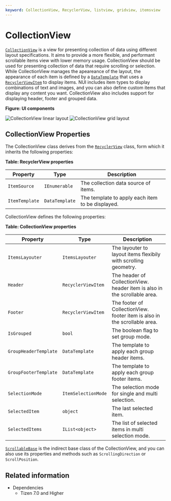 ```yaml
---
keyword: CollectionView, RecyclerView, listview, gridview, itemsview
---
```


# CollectionView

[`CollectionView`](/application/dotnet/api/TizenFX/latest/api/Tizen.NUI.Components.CollectionView.html) is a view for presenting collection of data using different layout specifications. It aims to provide a more flexible, and performant scrollable items view with lower memory usage.
CollectionView should be used for presenting collection of data that require scrolling or selection.
While CollectionView manages the apeareance of the layout, the appearance of each item is defined by a [`DataTemplate`](/application/dotnet/api/TizenFX/latest/api/Tizen.NUI.Binding.DataTemplate.html) that uses a [`RecyclerViewItem`](/application/dotnet/api/TizenFX/latest/api/Tizen.NUI.Components.RecyclerViewItem.html) to display items. NUI includes item types to display combinations of text and images, and you can also define custom items that display any content you want. CollectionView also includes support for displaying header, footer and grouped data.

**Figure: UI components**

![CollectionView linear layout](./collectionView/media/collectionViewLinear.png) ![CollectionView grid layout](./collectionView/media/collectionViewGrid.png)

## CollectionView Properties

The CollectionView class derives from the [`RecyclerView`](/application/dotnet/api/TizenFX/latest/api/Tizen.NUI.Components.RecyclerView.html) class, form which it inherits the following properties:

**Table: RecyclerView properties**

| Property                  | Type               | Description                                          |
|---------------------------|--------------------|------------------------------------------------------|
| `ItemSource`              | `IEnumerable`      | The collection data source of items.                 |
| `ItemTemplate`            | `DataTemplate`     | The template to apply each item to be displayed.     |


CollectionView defines the following properties:


**Table: CollectionView properties**

| Property                  | Type               | Description                                                              |
|---------------------------|--------------------|--------------------------------------------------------------------------|
| `ItemsLayouter`           | `ItemsLayouter`    | The layouter to layout items flexibily with scrolling geometry.          |
| `Header`                  | `RecyclerViewItem` | The header of CollectionView. header item is also in the scrollable area.|
| `Footer`                  | `RecyclerViewItem` | The footer of CollectionView. footer item is also in the scrollable area.|
| `IsGrouped`               | `bool`             | The boolean flag to set group mode.                                      |
| `GroupHeaderTemplate`     | `DataTemplate`     | The template to apply each group header items.                           |
| `GroupFooterTemplate`     | `DataTemplate`     | The template to apply each group footer items.                           |
| `SelectionMode`           | `ItemSelectionMode`| The selection mode for single and multi selection.                       |
| `SelectedItem`            | `object`           | The last selected item.                                                  |
| `SelectedItems`           | `IList<object>`    | The list of selected items in multi selection mode.                      |



[`ScrollableBase`](/application/dotnet/api/TizenFX/latest/api/Tizen.NUI.Components.ScrollableBase.html) is the indirect base class of the CollectionView, and you can also use its properties and methods such as `ScrollingDirection` or `ScrollPosition`.


## Related information

- Dependencies
  -   Tizen 7.0 and Higher
